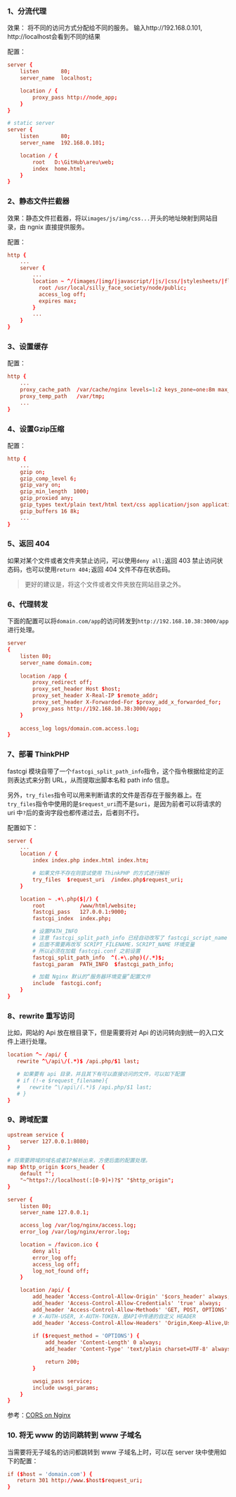 ### 1、分流代理
效果：
	将不同的访问方式分配给不同的服务。
	输入http://192.168.0.101, http://localhost会看到不同的结果

配置：

```conf
server {
    listen       80;
    server_name  localhost;

    location / {
        proxy_pass http://node_app;
    }
}

# static server
server {
    listen       80;
    server_name  192.168.0.101;

    location / {
        root   D:\GitHub\areu\web;
        index  home.html;
    }
}
```

### 2、静态文件拦截器
效果：静态文件拦截器，将以`images/js/img/css...`开头的地址映射到网站目录，由 ngnix 直接提供服务。

配置：

```conf
http {
    ...
    server {
        ...
        location ~ ^/(images/|img/|javascript/|js/|css/|stylesheets/|flash/|media/|static/|robots.txt|humans.txt|favicon.ico) {
          root /usr/local/silly_face_society/node/public;
          access_log off;
          expires max;
        }
        ...
    }
}
```

### 3、设置缓存
配置：

```conf
http {
    ...
    proxy_cache_path  /var/cache/nginx levels=1:2 keys_zone=one:8m max_size=3000m inactive=600m;
    proxy_temp_path   /var/tmp;
    ...
}
```

### 4、设置Gzip压缩
配置：

```conf
http {
    ...
    gzip on;
    gzip_comp_level 6;
    gzip_vary on;
    gzip_min_length  1000;
    gzip_proxied any;
    gzip_types text/plain text/html text/css application/json application/x-javascript text/xml application/xml application/xml+rss text/javascript;
    gzip_buffers 16 8k;
    ...
}
```

### 5、返回 404
如果对某个文件或者文件夹禁止访问，可以使用`deny all;`返回 403 禁止访问状态码，也可以使用`return 404;`返回 404 文件不存在状态码。

> 更好的建议是，将这个文件或者文件夹放在网站目录之外。

### 6、代理转发
下面的配置可以将`domain.com/app`的访问转发到`http://192.168.10.38:3000/app`进行处理。

```conf
server
{
    listen 80;
    server_name domain.com;
    
    location /app {
        proxy_redirect off;
        proxy_set_header Host $host;
        proxy_set_header X-Real-IP $remote_addr;
        proxy_set_header X-Forwarded-For $proxy_add_x_forwarded_for;
        proxy_pass http://192.168.10.38:3000/app;
    }
    
    access_log logs/domain.com.access.log;
}
```

### 7、部署 ThinkPHP
fastcgi 模块自带了一个`fastcgi_split_path_info`指令，这个指令根据给定的正则表达式来分割 URL，从而提取出脚本名和 path info 信息。

另外，`try_files`指令可以用来判断请求的文件是否存在于服务器上。在`try_files`指令中使用的是`$request_uri`而不是`$uri`，是因为前者可以将请求的 uri 中`?`后的查询字段也都传递过去，后者则不行。

配置如下：

```conf
server {
	...
	location / {
		index index.php index.html index.htm;

		# 如果文件不存在则尝试使用 ThinkPHP 的方式进行解析
		try_files  $request_uri  /index.php$request_uri;
	}

	location ~ .+\.php($|/) {
		root           /www/html/website;
		fastcgi_pass   127.0.0.1:9000;
		fastcgi_index  index.php;

		# 设置PATH_INFO
        # 注意 fastcgi_split_path_info 已经自动改写了 fastcgi_script_name 变量
        # 后面不需要再改写 SCRIPT_FILENAME，SCRIPT_NAME 环境变量
        # 所以必须在加载 fastcgi.conf 之前设置
        fastcgi_split_path_info  ^(.+\.php)(/.*)$;
        fastcgi_param  PATH_INFO  $fastcgi_path_info;

        # 加载 Nginx 默认的“服务器环境变量”配置文件
        include  fastcgi.conf;
	}
}
```

### 8、rewrite 重写访问
比如，网站的 Api 放在根目录下，但是需要将对 Api 的访问转向到统一的入口文件上进行处理。

```conf
location ^~ /api/ {
   rewrite ^\/api\/(.*)$ /api.php/$1 last;

   # 如果要有 api 目录，并且其下有可以直接访问的文件，可以如下配置
   # if (!-e $request_filename){
   #   rewrite ^\/api\/(.*)$ /api.php/$1 last;
   # }
}
```

### 9、跨域配置

```conf
upstream service {
    server 127.0.0.1:8080;
}

# 将需要跨域的域名或者IP解析出来，方便后面的配置处理。
map $http_origin $cors_header {
    default "";
    "~^https?://localhost(:[0-9]+)?$" "$http_origin";
}

server {
    listen 80;
    server_name 127.0.0.1;

    access_log /var/log/nginx/access.log;
    error_log /var/log/nginx/error.log;

    location = /favicon.ico {
        deny all;
        error_log off;
        access_log off;
        log_not_found off;
    }

    location /api/ {
        add_header 'Access-Control-Allow-Origin' '$cors_header' always;
        add_header 'Access-Control-Allow-Credentials' 'true' always;
        add_header 'Access-Control-Allow-Methods' 'GET, POST, OPTIONS' always;
        # X-AUTH-USER, X-AUTH-TOKEN，是API中传递的自定义 HEADER
        add_header 'Access-Control-Allow-Headers' 'Origin,Keep-Alive,User-Agent,X-Requested-With,If-Modified-Since,Cache-Control,Content-Type,Accept,Cookie,Set-Cookie, X-AUTH-USER, X-AUTH-TOKEN' always;
        
        if ($request_method = 'OPTIONS') {
            add_header 'Content-Length' 0 always;
            add_header 'Content-Type' 'text/plain charset=UTF-8' always;

            return 200;
        }

        uwsgi_pass service;
        include uwsgi_params;
    }
}
```

参考：[CORS on Nginx](https://enable-cors.org/server_nginx.html)

### 10. 将无 www 的访问跳转到 www 子域名
当需要将无子域名的访问都跳转到 www 子域名上时，可以在 server 块中使用如下的配置：

```conf
if ($host = 'domain.com') {
   return 301 http://www.$host$request_uri;
}
```


